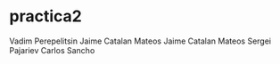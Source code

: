 # practica2
Vadim Perepelitsin			Jaime Catalan Mateos 
Jaime Catalan Mateos
Sergei Pajariev				Carlos Sancho

